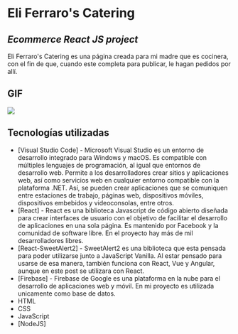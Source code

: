 # Eli Ferraro's Catering
## _Ecommerce React JS project_

Eli Ferraro's Catering es una página creada para mi madre que es cocinera, con el fin de que, cuando este completa para publicar, le hagan pedidos por allí. 

## GIF
![](https://github.com/CamilaFerraro/ecommerce_ferraro/blob/main/Proyecto%20Final%20React%20JS%20-%20Ferraro.gif)

## Tecnologías utilizadas
- [Visual Studio Code] - Microsoft Visual Studio es un entorno de desarrollo integrado para Windows y macOS. Es compatible con múltiples lenguajes de programación, al igual que entornos de desarrollo web. Permite a los desarrolladores crear sitios y aplicaciones web, así como servicios web en cualquier entorno compatible con la plataforma .NET. Así, se pueden crear aplicaciones que se comuniquen entre estaciones de trabajo, páginas web, dispositivos móviles, dispositivos embebidos y videoconsolas, entre otros.
- [React] - React es una biblioteca Javascript de código abierto diseñada para crear interfaces de usuario con el objetivo de facilitar el desarrollo de aplicaciones en una sola página. Es mantenido por Facebook y la comunidad de software libre. En el proyecto hay más de mil desarrolladores libres.
- [React-SweetAlert2] - SweetAlert2 es una biblioteca que esta pensada para poder utilizarse junto a JavaScript Vanilla. Al estar pensado para usarse de esa manera, también funciona con React, Vue y Angular, aunque en este post se utilizara con React.
- [Firebase] -  Firebase de Google es una plataforma en la nube para el desarrollo de aplicaciones web y móvil. En mi proyecto es utilizada unicamente como base de datos. 
- HTML
- CSS
- JavaScript
- [NodeJS]
